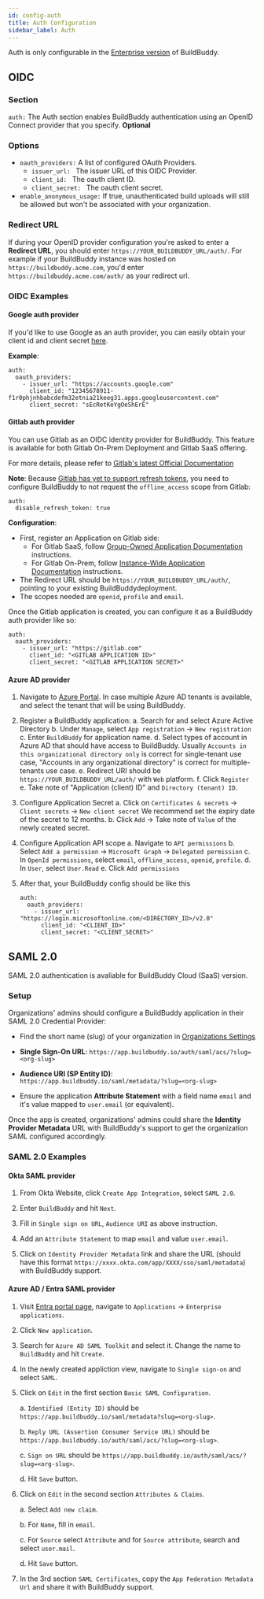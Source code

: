 ```yaml
---
id: config-auth
title: Auth Configuration
sidebar_label: Auth
---
```


Auth is only configurable in the [Enterprise version](enterprise.md) of BuildBuddy.

## OIDC

### Section

`auth:` The Auth section enables BuildBuddy authentication using an OpenID Connect provider that you specify. **Optional**

### Options

- `oauth_providers:` A list of configured OAuth Providers.
  - `issuer_url: ` The issuer URL of this OIDC Provider.
  - `client_id: ` The oauth client ID.
  - `client_secret: ` The oauth client secret.
- `enable_anonymous_usage:` If true, unauthenticated build uploads will still be allowed but won't be associated with your organization.

### Redirect URL

If during your OpenID provider configuration you're asked to enter a **Redirect URL**, you should enter `https://YOUR_BUILDBUDDY_URL/auth/`. For example if your BuildBuddy instance was hosted on `https://buildbuddy.acme.com`, you'd enter `https://buildbuddy.acme.com/auth/` as your redirect url.

### OIDC Examples

#### Google auth provider

If you'd like to use Google as an auth provider, you can easily obtain your client id and client secret [here](https://console.developers.google.com/apis/credentials).

**Example**:

```
auth:
  oauth_providers:
    - issuer_url: "https://accounts.google.com"
      client_id: "12345678911-f1r0phjnhbabcdefm32etnia21keeg31.apps.googleusercontent.com"
      client_secret: "sEcRetKeYgOeShErE"
```

#### Gitlab auth provider

You can use Gitlab as an OIDC identity provider for BuildBuddy.
This feature is available for both Gitlab On-Prem Deployment and Gitlab SaaS offering.

For more details, please refer to [Gitlab's latest Official Documentation](https://docs.gitlab.com/ee/integration/openid_connect_provider.html)

**Note**: Because [Gitlab has yet to support refresh tokens](https://gitlab.com/gitlab-org/gitlab/-/issues/16620), you need to configure BuildBuddy to not request the `offline_access` scope from Gitlab:

```
auth:
  disable_refresh_token: true
```

**Configuration**:

- First, register an Application on Gitlab side:
  - For Gitlab SaaS, follow [Group-Owned Application Documentation](https://docs.gitlab.com/ee/integration/oauth_provider.html#create-a-group-owned-application) instructions.
  - For Gitlab On-Prem, follow [Instance-Wide Application Documentation](https://docs.gitlab.com/ee/integration/oauth_provider.html#create-a-group-owned-application) instructions.
- The Redirect URL should be `https://YOUR_BUILDBUDDY_URL/auth/`, pointing to your existing BuildBuddydeployment.
- The scopes needed are `openid`, `profile` and `email`.

Once the Gitlab application is created, you can configure it as a BuildBuddy auth provider like so:

```
auth:
  oauth_providers:
    - issuer_url: "https://gitlab.com"
      client_id: "<GITLAB APPLICATION ID>"
      client_secret: "<GITLAB APPLICATION SECRET>"
```

#### Azure AD provider

1. Navigate to [Azure Portal](https://portal.azure.com/).
   In case multiple Azure AD tenants is available, and select the tenant that will be using BuildBuddy.

2. Register a BuildBuddy application:
   a. Search for and select Azure Active Directory
   b. Under `Manage`, select `App registration` -> `New registration`
   c. Enter `BuildBuddy` for application name.
   d. Select types of account in Azure AD that should have access to BuildBuddy.
   Usually `Accounts in this organizational directory only` is correct for single-tenant use case,
   "Accounts in any organizational directory" is correct for multiple-tenants use case.
   e. Redirect URI should be `https://YOUR_BUILDBUDDY_URL/auth/` with `Web` platform.
   f. Click `Register`
   e. Take note of "Application (client) ID" and `Directory (tenant) ID`.

3. Configure Application Secret
   a. Click on `Certificates & secrets` -> `Client secrets` -> `New client secret`
   We recommend set the expiry date of the secret to 12 months.
   b. Click `Add` -> Take note of `Value` of the newly created secret.

4. Configure Application API scope
   a. Navigate to `API permissions`
   b. Select `Add a permission` -> `Microsoft Graph` -> `Delegated permission`
   c. In `OpenId permissions`, select `email`, `offline_access`, `openid`, `profile`.
   d. In `User`, select `User.Read`
   e. Click `Add permissions`

5. After that, your BuildBuddy config should be like this
   ```
   auth:
     oauth_providers:
       - issuer_url: "https://login.microsoftonline.com/<DIRECTORY_ID>/v2.0"
         client_id: "<CLIENT_ID>"
         client_secret: "<CLIENT_SECRET>"
   ```

## SAML 2.0

SAML 2.0 authentication is avaliable for BuildBuddy Cloud (SaaS) version.

### Setup

Organizations' admins should configure a BuildBuddy application in their SAML 2.0 Credential Provider:

- Find the short name (slug) of your organization in [Organizations Settings](https://app.buildbuddy.io/settings/)

- **Single Sign-On URL**: `https://app.buildbuddy.io/auth/saml/acs/?slug=<org-slug>`

- **Audience URI (SP Entity ID)**: `https://app.buildbuddy.io/saml/metadata/?slug=<org-slug>`

- Ensure the application **Attribute Statement** with a field name `email` and it's value mapped to `user.email` (or equivalent).

Once the app is created, organizations' admins could share the **Identity Provider Metadata** URL with BuildBuddy's support to
get the organization SAML configured accordingly.

### SAML 2.0 Examples

#### Okta SAML provider

1. From Okta Website, click `Create App Integration`, select `SAML 2.0`.

2. Enter `BuildBuddy` and hit `Next`.

3. Fill in `Single sign on URL`, `Audience URI` as above instruction.

4. Add an `Attribute Statement` to map `email` and value `user.email`.

5. Click on `Identity Provider Metadata` link and share the URL (should have this format `https://xxxx.okta.com/app/XXXX/sso/saml/metadata`) with BuildBuddy support.

#### Azure AD / Entra SAML provider

1. Visit [Entra portal page](https://entra.microsoft.com/), navigate to `Applications` -> `Enterprise applications`.

2. Click `New application`.

3. Search for `Azure AD SAML Toolkit` and select it. Change the name to `BuildBuddy` and hit `Create`.

4. In the newly created appliction view, navigate to `Single sign-on` and select `SAML`.

5. Click on `Edit` in the first section `Basic SAML Configuration`.

   a. `Identified (Entity ID)` should be `https://app.buildbuddy.io/saml/metadata?slug=<org-slug>`.

   b. `Reply URL (Assertion Consumer Service URL)` should be `https://app.buildbuddy.io/auth/saml/acs/?slug=<org-slug>`.

   c. `Sign on URL` should be `https://app.buildbuddy.io/auth/saml/acs/?slug=<org-slug>`.

   d. Hit `Save` button.

6. Click on `Edit` in the second section `Attributes & Claims`.

   a. Select `Add new claim`.

   b. For `Name`, fill in `email`.

   c. For `Source` select `Attribute` and for `Source attribute`, search and select `user.mail`.

   d. Hit `Save` button.

7. In the 3rd section `SAML Certificates`, copy the `App Federation Metadata Url` and share it with BuildBuddy support.
